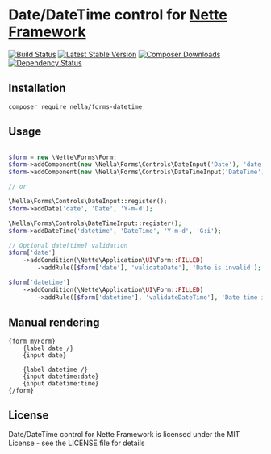 Date/DateTime control for [Nette Framework](http://nette.org)
=============================================================

[![Build Status](https://travis-ci.org/nella/forms-datetime.svg?branch=master)](https://travis-ci.org/nella/forms-datetime)
[![Latest Stable Version](https://poser.pugx.org/nella/forms-datetime/version.png)](https://packagist.org/packages/nella/forms-datetime)
[![Composer Downloads](https://poser.pugx.org/nella/forms-datetime/d/total.png)](https://packagist.org/packages/nella/forms-datetime)
[![Dependency Status](https://www.versioneye.com/user/projects/53a201e883add7719f000004/badge.svg?style=flat)](https://www.versioneye.com/user/projects/53a201e883add7719f000004)

Installation
------------

```
composer require nella/forms-datetime
```

Usage
------

```php

$form = new \Nette\Forms\Form;
$form->addComponent(new \Nella\Forms\Controls\DateInput('Date'), 'date');
$form->addComponent(new \Nella\Forms\Controls\DateTimeInput('DateTime'), 'datetime');

// or

\Nella\Forms\Controls\DateInput::register();
$form->addDate('date', 'Date', 'Y-m-d');

\Nella\Forms\Controls\DateTimeInput::register();
$form->addDateTime('datetime', 'DateTime', 'Y-m-d', 'G:i');

// Optional date[time] validation
$form['date']
	->addCondition(\Nette\Application\UI\Form::FILLED)
		->addRule([$form['date'], 'validateDate'], 'Date is invalid');

$form['datetime']
	->addCondition(\Nette\Application\UI\Form::FILLED)
		->addRule([$form['datetime'], 'validateDateTime'], 'Date time is invalid');

```

Manual rendering
----------------

```smarty
{form myForm}
	{label date /}
	{input date}

	{label datetime /}
    {input datetime:date}
    {input datetime:time}
{/form}
```

License
-------
Date/DateTime control for Nette Framework is licensed under the MIT License - see the LICENSE file for details
